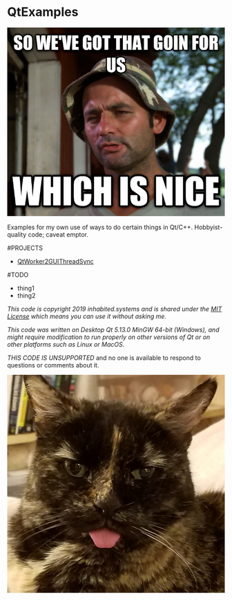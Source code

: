 # QtExamples

![QtExamples](/res/img/WhichIsNice.jpg)

Examples for my own use of ways to do certain things in Qt/C++.  Hobbyist-quality code; caveat emptor.

#PROJECTS
* [QtWorker2GUIThreadSync](/QtWorker2GUIThreadSync/README.md)

#TODO

* thing1
* thing2


_This code is copyright 2019 inhabited.systems and is shared under the [MIT License](https://choosealicense.com/licenses/mit/) which means you can use it without asking me._

_This code was written on Desktop Qt 5.13.0 MinGW 64-bit (Windows), and might require modification to run properly on other versions of Qt or on other platforms such as Linux or MacOS._

_THIS CODE IS UNSUPPORTED_ and no one is available to respond to questions or comments about it.

![Girlie Blep](/res/img/Girlie-blep.jpg) 